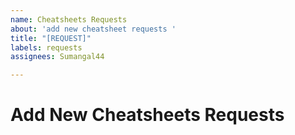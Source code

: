 ```yaml
---
name: Cheatsheets Requests
about: 'add new cheatsheet requests '
title: "[REQUEST]"
labels: requests
assignees: Sumangal44

---
```


# Add New Cheatsheets  Requests
